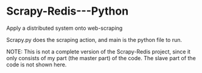 # Scrapy-Redis---Python
Apply a distributed system onto web-scraping

Scrapy.py does the scraping action, and main is the python file to run.

NOTE: This is not a complete version of the Scrapy-Redis project, since it only consists of my part (the master part) of the code. The slave part of the code is not shown here.
